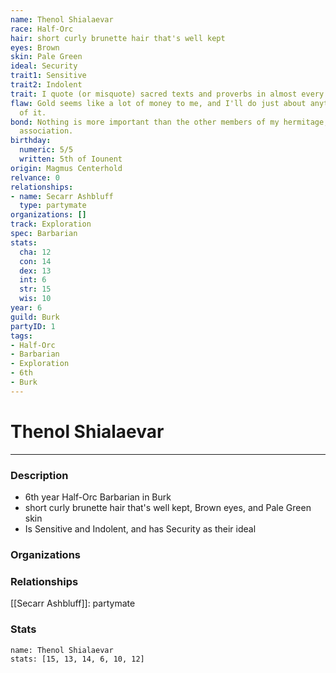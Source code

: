 ```yaml
---
name: Thenol Shialaevar
race: Half-Orc
hair: short curly brunette hair that's well kept
eyes: Brown
skin: Pale Green
ideal: Security
trait1: Sensitive
trait2: Indolent
trait: I quote (or misquote) sacred texts and proverbs in almost every situation.
flaw: Gold seems like a lot of money to me, and I'll do just about anything for more
  of it.
bond: Nothing is more important than the other members of my hermitage, order, or
  association.
birthday:
  numeric: 5/5
  written: 5th of Iounent
origin: Magmus Centerhold
relvance: 0
relationships:
- name: Secarr Ashbluff
  type: partymate
organizations: []
track: Exploration
spec: Barbarian
stats:
  cha: 12
  con: 14
  dex: 13
  int: 6
  str: 15
  wis: 10
year: 6
guild: Burk
partyID: 1
tags:
- Half-Orc
- Barbarian
- Exploration
- 6th
- Burk
---
```

# Thenol Shialaevar
---
### Description
- 6th year Half-Orc Barbarian in Burk
- short curly brunette hair that's well kept, Brown eyes, and Pale Green skin
- Is Sensitive and Indolent, and has Security as their ideal

### Organizations
### Relationships
[[Secarr Ashbluff]]: partymate
### Stats
```statblock
name: Thenol Shialaevar
stats: [15, 13, 14, 6, 10, 12]
```